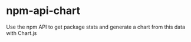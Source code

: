 # npm-api-chart
Use the npm API to get package stats and generate a chart from this data with Chart.js
